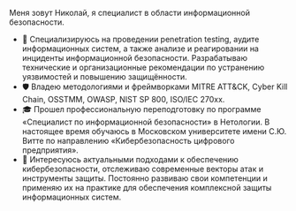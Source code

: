 Меня зовут Николай, я специалист в области информационной безопасности.

- 🔐 Специализируюсь на проведении penetration testing, аудите информационных систем, а также анализе и реагировании на инциденты информационной безопасности. Разрабатываю технические и организационные рекомендации по устранению уязвимостей и повышению защищённости.
- 🛡️ Владею методологиями и фреймворками MITRE ATT&CK, Cyber Kill Chain, OSSTMM, OWASP, NIST SP 800, ISO/IEC 270xx.
- 🎓 Прошел профессиональную переподготовку по программе «Специалист по информационной безопасности» в Нетологии. В настоящее время обучаюсь в Московском университете имени С.Ю. Витте по направлению «Кибербезопасность цифрового предприятия».
- 🚀 Интересуюсь актуальными подходами к обеспечению кибербезопасности, отслеживаю современные векторы атак и инструменты защиты. Постоянно развиваю свои компетенции и применяю их на практике для обеспечения комплексной защиты информационных систем.
